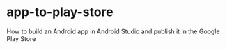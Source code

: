 # app-to-play-store
How to build an Android app in Android Studio and publish it in the Google Play Store
